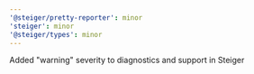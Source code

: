 ```yaml
---
'@steiger/pretty-reporter': minor
'steiger': minor
'@steiger/types': minor
---
```


Added "warning" severity to diagnostics and support in Steiger
